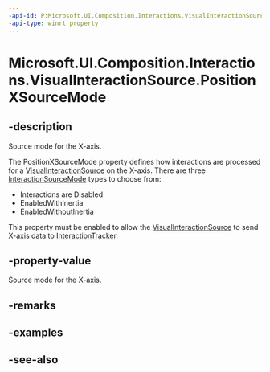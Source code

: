 ```yaml
---
-api-id: P:Microsoft.UI.Composition.Interactions.VisualInteractionSource.PositionXSourceMode
-api-type: winrt property
---
```


<!-- Property syntax
public Windows.UI.Composition.Interactions.InteractionSourceMode PositionXSourceMode { get;  set; }
-->

# Microsoft.UI.Composition.Interactions.VisualInteractionSource.PositionXSourceMode

## -description

Source mode for the X-axis.

The PositionXSourceMode property defines how interactions are processed for a [VisualInteractionSource](visualinteractionsource.md) on the X-axis. There are three [InteractionSourceMode](interactionsourcemode.md)  types to choose from:

- Interactions are Disabled
- EnabledWithInertia
- EnabledWithoutInertia

This property must be enabled to allow the [VisualInteractionSource](visualinteractionsource.md) to send X-axis data to [InteractionTracker](interactiontracker.md).

## -property-value

Source mode for the X-axis.

## -remarks

## -examples

## -see-also
